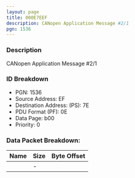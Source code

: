 ```yaml
---
layout: page
title: 000E7EEF
description: CANopen Application Message #2/1
pgn: 1536
---
```


### Description

CANopen Application Message #2/1

### ID Breakdown
* PGN: 1536
* Source Address: EF
* Destination Address: (PS): 7E
* PDU Format (PF): 0E
* Data Page: b00
* Priority: 0
### Data Packet Breakdown:

| Name | Size | Byte Offset |
| ---- | ---- | ----------- |
|  | - |  |
